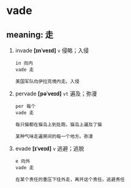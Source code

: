 # vade

## meaning: 走

1. invade **[ɪnˈveɪd]** `v` 侵略；入侵

   ```
   in 向内
   vade 走

   美国军队向伊拉克境内走。入侵
   ```

2. pervade **[pəˈveɪd]** `vt` 遍及；弥漫

   ```
   per 每个
   vade 走

   每只猫都在猫岛上到处跑，猫岛上遍及了猫

   某种气味走遍房间的每一个地方。弥漫
   ```

3. evade **[ɪˈveɪd]** `v` 逃避；逃脱

   ```
   e 向外
   vade 走

   在某个责任的重压下往外走，离开这个责任。逃避责任
   ```
